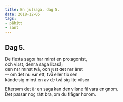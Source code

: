 ```yaml
---
title: En julsaga, dag 5.
date: 2018-12-05
tags:
- påhitt
- sant
---
```


## Dag 5.
De flesta sagor har minst en protagonist,\
och visst, denna saga likaså;\
den har minst två, och just det här året\
-- om det nu var ett, två eller tio sen\
kände sig minst en av de två sig lite vilsen

Eftersom det är en saga kan den vilsne få vara en gnom.\
Det passar nog rätt bra, om du frågar honom.